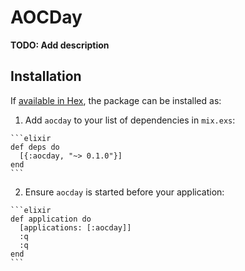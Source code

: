 # AOCDay

**TODO: Add description**

## Installation

If [available in Hex](https://hex.pm/docs/publish), the package can be installed as:

  1. Add `aocday` to your list of dependencies in `mix.exs`:

    ```elixir
    def deps do
      [{:aocday, "~> 0.1.0"}]
    end
    ```

  2. Ensure `aocday` is started before your application:

    ```elixir
    def application do
      [applications: [:aocday]]
      :q
      :q
    end
    ```

